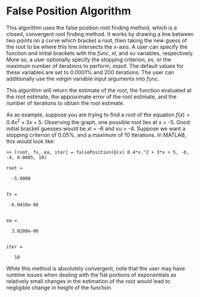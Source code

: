 # False Position Algorithm

This algorithm uses the false position root finding method, which is a closed, convergent root finding method. It works by drawing a line between two points on a curve which bracket a root, then taking the new guess of the root to be where this line intersects the x-axis. A user can specify the function and initial brackets with the *func*, *xl*, and *xu* variables, respectively. More so, a user optionally specify the stopping criterion, *es*, or the maximum number of iterations to perform, *maxit*. The default values for these variables are set to 0.0001% and 200 iterations. The user can additionally use the *vargin* variable input arguments into *func*.

This algorithm will return the estimate of the root, the function evaluated at the root estimate, the approximate error of the root estimate, and the number of iterations to obtain the root estimate.

As as example, suppose you are trying to find a root of the equation $f(x) = 0.4x^{2} + 3x + 5$. Observing the graph, one possible root lies at x = -5. Good initial bracket guesses would be xl = -6 and xu = -4. Suppose we want a stopping criterion of 0.05%, and a maximum of 10 iterations. In MATLAB, this would look like:

 ```
>> [root, fx, ea, iter] = falsePosition(@(x) 0.4*x.^2 + 3*x + 5, -6, -4, 0.0005, 10)

root =

   -5.0000


fx =

  -6.0418e-06


ea =

   3.0209e-06


iter =

    10
```

While this method is absolutely convergent, note that the user may have runtime issues when dealing with the flat portions of exponentials as relatively small changes in the estimation of the root would lead to negligible change in height of the function.
